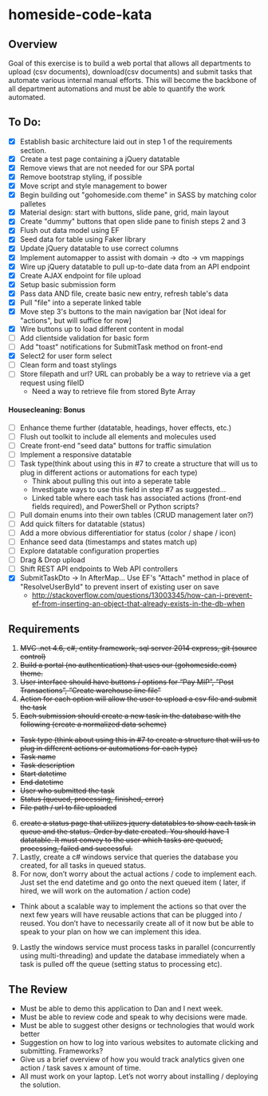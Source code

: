 # homeside-code-kata


## Overview

Goal of this exercise is to build a web portal that allows all departments to upload (csv documents), download(csv documents) and submit tasks that automate various internal manual efforts. This will become the backbone of all department automations and must be able to quantify the work automated.

## To Do:
- [x] Establish basic architecture laid out in step 1 of the requirements section.
- [x] Create a test page containing a jQuery datatable
- [x] Remove views that are not needed for our SPA portal
- [x] Remove bootstrap styling, if possible
- [x] Move script and style management to bower
- [x] Begin building out "gohomeside.com theme" in SASS by matching color palletes
- [x] Material design: start with buttons, slide pane, grid, main layout
- [x] Create "dummy" buttons that open slide pane to finish steps 2 and 3
- [x] Flush out data model using EF
- [x] Seed data for table using Faker library
- [x] Update jQuery datatable to use correct columns
- [x] Implement automapper to assist with domain -> dto -> vm mappings
- [x] Wire up jQuery datatable to pull up-to-date data from an API endpoint
- [x] Create AJAX endpoint for file upload
- [x] Setup basic submission form
- [x] Pass data AND file, create basic new entry, refresh table's data
- [x] Pull "file" into a seperate linked table
- [x] Move step 3's buttons to the main navigation bar [Not ideal for "actions", but will suffice for now]
- [x] Wire buttons up to load different content in modal
- [ ] Add clientside validation for basic form
- [ ] Add "toast" notifications for SubmitTask method on front-end
- [x] Select2 for user form select
- [ ] Clean form and toast stylings
- [ ] Store filepath and url? URL can probably be a way to retrieve via a get request using fileID
	- Need a way to retrieve file from stored Byte Array


#### Housecleaning: Bonus
- [ ] Enhance theme further (datatable, headings, hover effects, etc.)
- [ ] Flush out toolkit to include all elements and molecules used
- [ ] Create front-end "seed data" buttons for traffic simulation
- [ ] Implement a responsive datatable
- [ ] Task type(think about using this in #7 to create a structure that will us to plug in different actions or automations for each type)
	- Think about pulling this out into a seperate table
	- Investigate ways to use this field in step #7 as suggested...
	- Linked table where each task has associated actions (front-end fields required), and PowerShell or Python scripts?
- [ ] Pull domain enums into their own tables (CRUD management later on?)
- [ ] Add quick filters for datatable (status)
- [ ] Add a more obvious differentiatior for status (color / shape / icon)
- [ ] Enhance seed data (timestamps and states match up)
- [ ] Explore datatable configuration properties
- [ ] Drag & Drop upload
- [ ] Shift REST API endpoints to Web API controllers
- [x] SubmitTaskDto -> In AfterMap... Use EF's "Attach" method in place of "ResolveUserById" to prevent insert of existing user on save
  - http://stackoverflow.com/questions/13003345/how-can-i-prevent-ef-from-inserting-an-object-that-already-exists-in-the-db-when




 
## Requirements

1. ~~MVC .net 4.6, c#, entity framework, sql server 2014 express, git (source control)~~
2. ~~Build a portal (no authentication) that uses our (gohomeside.com) theme.~~
3. ~~User interface should have buttons / options for “Pay MIP”, ”Post Transactions”, “Create warehouse line file”~~
4. ~~Action for each option will allow the user to upload a csv file and submit the task~~
5. ~~Each submission should create a new task in the database with the following (create a normalized data scheme)~~
  * ~~Task type (think about using this in #7 to create a structure that will us to plug in different actions or automations for each type)~~
  * ~~Task name~~
  * ~~Task description~~
  * ~~Start datetime~~
  * ~~End datetime~~
  * ~~User who submitted the task~~
  * ~~Status (queued, processing, finished, error)~~
  * ~~File path / url to file uploaded~~
6. ~~create a status page that utilizes jquery datatables to show each task in queue and the status. Order by date created. You should have 1 datatable. It must convey to the user which tasks are queued, processing, failed and successful.~~
7. Lastly, create a c# windows service that queries the database you created, for all tasks in queued status.
8. For now, don’t worry about the actual actions / code to implement each. Just set the end datetime and go onto the next queued item ( later, if hired, we will work on the automation / action code)
  * Think about a scalable way to implement the actions so that over the next few years will have reusable actions that can be plugged into / reused. You don’t have to necessarily create all of it now but be able to speak to your plan on how we can implement this idea.
9. Lastly the windows service must process tasks in parallel (concurrently using multi-threading) and update the database immediately when a task is pulled off the queue (setting status to processing etc).

 
## The Review
* Must be able to demo this application to Dan and I next week.
* Must be able to review code and speak to why decisions were made.
* Must be able to suggest other designs or technologies that would work better
* Suggestion on how to log into various websites to automate clicking  and submitting. Frameworks?
* Give us a brief overview of how you would track analytics given one action / task saves x amount of time.
* All must work on your laptop. Let’s not worry about installing / deploying the solution.